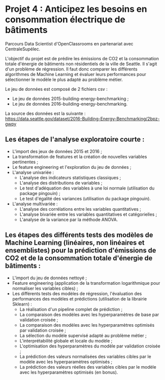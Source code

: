 # Projet 4 : Anticipez les besoins en consommation électrique de bâtiments

Parcours Data Scientist d'OpenClassrooms en partenariat avec CentraleSupélec.

L'objectif du projet est de prédire les émissions de CO2 et la consommation totale d'énergie de bâtiments non résidentiels de la ville de Seattle. Il s'agit d'un problème de régression. Il faut donc comparer les différents algorithmes de Machine Learning et évaluer leurs performances pour sélectionner le modèle le plus adapté au problème métier.

Le jeu de données est composé de 2 fichiers csv :
- Le jeu de données 2015-building-energy-benchmarking ;
- Le jeu de données 2016-building-energy-benchmarking.

La source des données est la suivante : https://data.seattle.gov/dataset/2016-Building-Energy-Benchmarking/2bpz-gwpy


## Les étapes de l'analyse exploratoire courte :
- L'import des jeux de données 2015 et 2016 ;
- La transformation de features et la création de nouvelles variables pertinentes ;
- Le feature engineering et l'exploration du jeu de données ;
- L'analyse univariée :
  - L'analyse des indicateurs statistiques classiques ;
  - L'analyse des distributions de variables ;
  - Le test d'adéquation des variables à une loi normale (utilisation du package pingouin) ;
  - Le test d'égalité des variances (utilisation du package pingouin). 
- L'analyse multivariée :
  - L'analyse des corrélations entre les variables quantitatives ;
  - L'analyse bivariée entre les variables quantitatives et catégorielles ;
  - L'analyse de la variance par la méthode ANOVA.


## Les étapes des différents tests des modèles de Machine Learning (linéaires, non linéaires et ensemblistes) pour la prédiction d'émissions de CO2 et de la consommation totale d'énergie de bâtiments :
- L'import du jeu de données nettoyé ;
- Feature engineering (application de la transformation logarithmique pour normaliser les variables cibles) ;
- Les différents tests des modèles de régression, l'évaluation des performances des modèles et prédictions (utilisation de la librairie Sklearn) :
  - La réalisation d'un pipeline complet de prédiction ; 
  - La comparaison des modèles avec les hyperparamètres de base par validation croisée ;
  - La comparaison des modèles avec les hyperparamètres optimisés par validation croisée ;
  - La sélection du modèle supervisé adapté au problème métier ;
  - L'interprétabilité globale et locale du modèle ;
  - L'optimisation des hyperparamètres du modèle par validation croisée ;
  - La prédiction des valeurs normalisées des variables cibles par le modèle avec les hyperparamètres optimisés ;
  - La prédiction des valeurs réelles des variables cibles par le modèle avec les hyperparamètres optimisés (en bonus).


